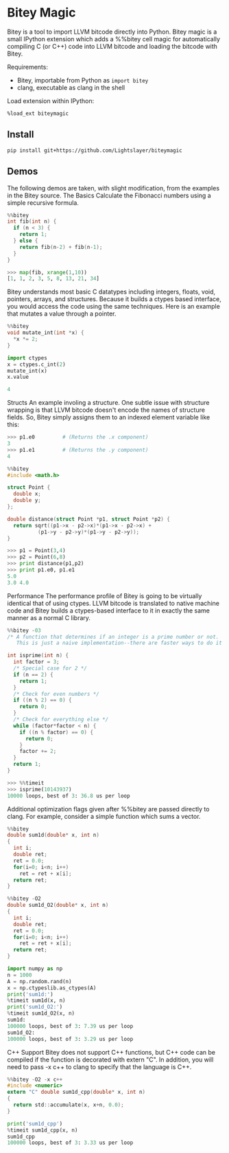 # Bitey Magic

Bitey is a tool to import LLVM bitcode directly into Python. Bitey magic is a small IPython extension which adds a %%bitey cell magic for automatically compiling C (or C++) code into LLVM bitcode and loading the bitcode with Bitey.

Requirements:
 - Bitey, importable from Python as `import bitey`
 - clang, executable as clang in the shell

Load extension within IPython:

```%load_ext biteymagic```

## Install

```pip install git+https://github.com/Lightslayer/biteymagic```

## Demos
The following demos are taken, with slight modification, from the examples in the Bitey source.
The Basics
Calculate the Fibonacci numbers using a simple recursive formula.

```c
%%bitey
int fib(int n) {
  if (n < 3) {
    return 1;
  } else {
    return fib(n-2) + fib(n-1);
  }
}
```

```python
>>> map(fib, xrange(1,10))
[1, 1, 2, 3, 5, 8, 13, 21, 34]
```
Bitey understands most basic C datatypes including integers, floats, void, pointers, arrays, and structures. Because it builds a ctypes based interface, you would access the code using the same techniques. Here is an example that mutates a value through a pointer.

```c
%%bitey
void mutate_int(int *x) {
  *x *= 2;
}
```

```python
import ctypes
x = ctypes.c_int(2)
mutate_int(x)
x.value

4
```

Structs
An example involing a structure. One subtle issue with structure wrapping is that LLVM bitcode doesn't encode the names of structure fields. So, Bitey simply assigns them to an indexed element variable like this:
``` python
>>> p1.e0         # (Returns the .x component)
3
>>> p1.e1         # (Returns the .y component)
4
```

```c
%%bitey
#include <math.h>

struct Point {
  double x;
  double y;
};

double distance(struct Point *p1, struct Point *p2) {
  return sqrt((p1->x - p2->x)*(p1->x - p2->x) + 
	      (p1->y - p2->y)*(p1->y - p2->y));
}
```

```python
>>> p1 = Point(3,4)
>>> p2 = Point(6,8)
>>> print distance(p1,p2)
>>> print p1.e0, p1.e1
5.0
3.0 4.0
```

Performance
The performance profile of Bitey is going to be virtually identical that of using ctypes. LLVM bitcode is translated to native machine code and Bitey builds a ctypes-based interface to it in exactly the same manner as a normal C library.

```c
%%bitey -03
/* A function that determines if an integer is a prime number or not.
   This is just a naive implementation--there are faster ways to do it */

int isprime(int n) {
  int factor = 3;
  /* Special case for 2 */
  if (n == 2) {
    return 1;
  }
  /* Check for even numbers */
  if ((n % 2) == 0) {
    return 0;
  }
  /* Check for everything else */
  while (factor*factor < n) {
    if ((n % factor) == 0) {
      return 0;
    }
    factor += 2;
  }
  return 1;
}
```

```python
>>> %%timeit
>>> isprime(10143937)
10000 loops, best of 3: 36.8 us per loop
```

Additional optimization flags given after %%bitey are passed directly to clang. For example, consider a simple function which sums a vector.

```c
%%bitey
double sum1d(double* x, int n)
{
  int i;
  double ret;
  ret = 0.0;
  for(i=0; i<n; i++)
    ret = ret + x[i];
  return ret;
}
```

```c
%%bitey -O2
double sum1d_O2(double* x, int n)
{
  int i;
  double ret;
  ret = 0.0;
  for(i=0; i<n; i++)
    ret = ret + x[i];
  return ret;
}
```

```python
import numpy as np
n = 1000
A = np.random.rand(n)
x = np.ctypeslib.as_ctypes(A)
print('sum1d:')
%timeit sum1d(x, n)
print('sum1d_O2:')
%timeit sum1d_O2(x, n)
sum1d:
100000 loops, best of 3: 7.39 us per loop
sum1d_O2:
100000 loops, best of 3: 3.29 us per loop
```

C++ Support
Bitey does not support C++ functions, but C++ code can be compiled if the function is decorated with extern "C". In addition, you will need to pass -x c++ to clang to specify that the language is C++.

```c
%%bitey -O2 -x c++
#include <numeric>
extern "C" double sum1d_cpp(double* x, int n)
{
  return std::accumulate(x, x+n, 0.0);
}
```
  
```python
print('sum1d_cpp')
%timeit sum1d_cpp(x, n)
sum1d_cpp
100000 loops, best of 3: 3.33 us per loop
```
